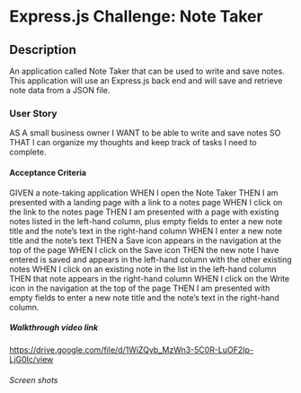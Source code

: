 # Express.js Challenge: Note Taker

## Description
An application called Note Taker that can be used to write and save notes. This application will use an Express.js back end and will save and retrieve note data from a JSON file.

### User Story
AS A small business owner
I WANT to be able to write and save notes
SO THAT I can organize my thoughts and keep track of tasks I need to complete.

#### Acceptance Criteria
GIVEN a note-taking application
WHEN I open the Note Taker
THEN I am presented with a landing page with a link to a notes page
WHEN I click on the link to the notes page
THEN I am presented with a page with existing notes listed in the left-hand column, plus empty fields to enter a new note title and the note’s text in the right-hand column
WHEN I enter a new note title and the note’s text
THEN a Save icon appears in the navigation at the top of the page
WHEN I click on the Save icon
THEN the new note I have entered is saved and appears in the left-hand column with the other existing notes
WHEN I click on an existing note in the list in the left-hand column
THEN that note appears in the right-hand column
WHEN I click on the Write icon in the navigation at the top of the page
THEN I am presented with empty fields to enter a new note title and the note’s text in the right-hand column.


##### Walkthrough video link
https://drive.google.com/file/d/1WiZQyb_MzWn3-5C0R-LuOF2Ip-LjG0Ic/view


###### Screen shots








